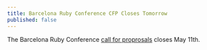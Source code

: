 ```yaml
---
title: Barcelona Ruby Conference CFP Closes Tomorrow
published: false
---
```


The Barcelona Ruby Conference [call for proprosals][cfp] closes May 11th.

[cfp]: LINK
